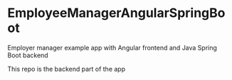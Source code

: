 # EmployeeManagerAngularSpringBoot
Employer manager example app with Angular frontend and Java Spring Boot backend

This repo is the backend part of the app
